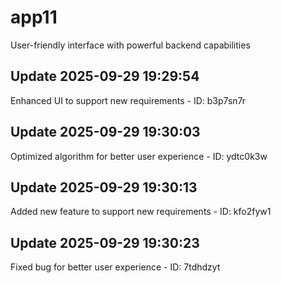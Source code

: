 # app11
User-friendly interface with powerful backend capabilities

## Update 2025-09-29 19:29:54
Enhanced UI to support new requirements - ID: b3p7sn7r


## Update 2025-09-29 19:30:03
Optimized algorithm for better user experience - ID: ydtc0k3w


## Update 2025-09-29 19:30:13
Added new feature to support new requirements - ID: kfo2fyw1


## Update 2025-09-29 19:30:23
Fixed bug for better user experience - ID: 7tdhdzyt

